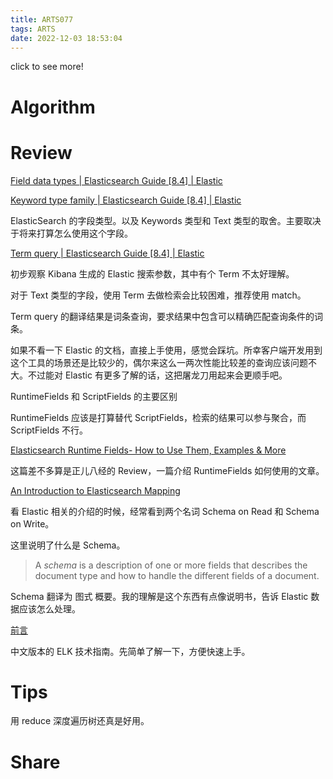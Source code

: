 ```yaml
---
title: ARTS077
tags: ARTS
date: 2022-12-03 18:53:04
---
```


click to see more!
<!--more-->

# Algorithm

# Review

[Field data types | Elasticsearch Guide [8.4] | Elastic](https://www.elastic.co/guide/en/elasticsearch/reference/current/mapping-types.html)

[Keyword type family | Elasticsearch Guide [8.4] | Elastic](https://www.elastic.co/guide/en/elasticsearch/reference/current/keyword.html)

ElasticSearch 的字段类型。以及 Keywords 类型和 Text 类型的取舍。主要取决于将来打算怎么使用这个字段。

[Term query | Elasticsearch Guide [8.4] | Elastic](https://www.elastic.co/guide/en/elasticsearch/reference/current/query-dsl-term-query.html)

初步观察 Kibana 生成的 Elastic 搜索参数，其中有个 Term 不太好理解。

对于 Text 类型的字段，使用 Term 去做检索会比较困难，推荐使用 match。

Term query 的翻译结果是词条查询，要求结果中包含可以精确匹配查询条件的词条。

如果不看一下 Elastic 的文档，直接上手使用，感觉会踩坑。所幸客户端开发用到这个工具的场景还是比较少的，偶尔来这么一两次性能比较差的查询应该问题不大。不过能对 Elastic 有更多了解的话，这把屠龙刀用起来会更顺手吧。

RuntimeFields 和 ScriptFields 的主要区别

RuntimeFields 应该是打算替代 ScriptFields，检索的结果可以参与聚合，而 ScriptFields 不行。

[Elasticsearch Runtime Fields- How to Use Them, Examples & More](https://opster.com/guides/elasticsearch/how-tos/runtime-fields/)

这篇差不多算是正儿八经的 Review，一篇介绍 RuntimeFields 如何使用的文章。

[An Introduction to Elasticsearch Mapping](https://www.elastic.co/blog/found-elasticsearch-mapping-introduction)

看 Elastic 相关的介绍的时候，经常看到两个名词 Schema on Read 和 Schema on Write。

这里说明了什么是 Schema。

> A *schema* is a description of one or more fields that describes the document type and how to handle the different fields of a document.
> 

Schema 翻译为 图式 概要。我的理解是这个东西有点像说明书，告诉 Elastic 数据应该怎么处理。

[前言](https://elkguide.elasticsearch.cn/)

中文版本的 ELK 技术指南。先简单了解一下，方便快速上手。

# Tips

用 reduce 深度遍历树还真是好用。

# Share
